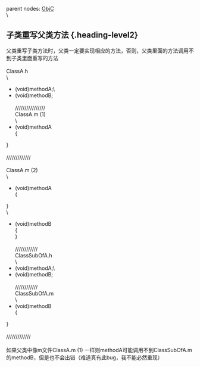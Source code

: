 parent nodes: [ObjC](ObjC.html)\
\

子类重写父类方法 {.heading-level2}
----------------

父类重写子类方法时，父类一定要实现相应的方法，否则，父类里面的方法调用不到子类里面重写的方法\
 \
 ClassA.h\
 \
 - (void)methodA;\
 - (void)methodB;\
 \
 ////////////////\
 ClassA.m (1)\
 \
 - (void)methodA\
 {

}\
 \
 /////////////\
 \
 ClassA.m (2)\
 \
 - (void)methodA\
 {

}\
 \
 - (void)methodB\
 {\
 }\
 \
 ////////////\
 ClassSubOfA.h\
 \
 - (void)methodA;\
 - (void)methodB;\
 \
 ////////////\
 ClassSubOfA.m\
 \
 - (void)methodB\
 {

}\
 \
 /////////////\
 \
 如果父类中像m文件ClassA.m (1)
一样则methodA可能调用不到ClassSubOfA.m的methodB，但是也不会出错（难道真有此bug，我不能必然重现）
